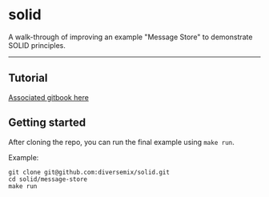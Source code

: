 # solid

A walk-through of improving an example "Message Store" to demonstrate SOLID principles.

----

## Tutorial
[Associated gitbook here](https://diversemix.gitbook.io/diversedev/typescript/solid-in-typescript)

## Getting started
After cloning the repo, you can run the final example using `make run`.

Example:
```
git clone git@github.com:diversemix/solid.git
cd solid/message-store
make run
```
